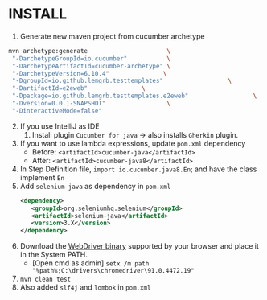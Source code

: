 # INSTALL

1. Generate new maven project from cucumber archetype
  ```bash
  mvn archetype:generate                      \
   "-DarchetypeGroupId=io.cucumber"           \
   "-DarchetypeArtifactId=cucumber-archetype" \
   "-DarchetypeVersion=6.10.4"               \
   "-DgroupId=io.github.lemgrb.testtemplates"                  \
   "-DartifactId=e2eweb"               \
   "-Dpackage=io.github.lemgrb.testtemplates.e2eweb"                  \
   "-Dversion=0.0.1-SNAPSHOT"                 \
   "-DinteractiveMode=false"
  ```
2. If you use IntelliJ as IDE
    1. Install plugin `Cucumber for java` -> also installs `Gherkin` plugin.
3. If you want to use lambda expressions, update `pom.xml` dependency
    - Before: `<artifactId>cucumber-java</artifactId>`
    - After: `<artifactId>cucumber-java8</artifactId>`
4. In Step Definition file, `import io.cucumber.java8.En`; and have the class implement `En`
5. Add `selenium-java` as dependency in `pom.xml`
   ```xml
   <dependency>
      <groupId>org.seleniumhq.selenium</groupId>
      <artifactId>selenium-java</artifactId>
      <version>3.X</version>
   </dependency>
   ```
6. Download the [WebDriver binary](https://www.selenium.dev/documentation/en/webdriver/driver_requirements/) supported by your browser and place it in the System PATH.
   - [Open cmd as admin] `setx /m path "%path%;C:\drivers\chromedriver\91.0.4472.19"`
7. `mvn clean test`
8. Also added `slf4j` and `lombok` in `pom.xml`
